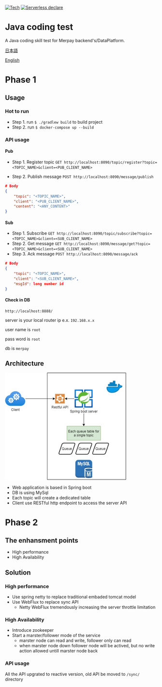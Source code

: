 [![Tech](https://img.shields.io/static/v1?label=Java&message=11&color=009933)]()
[![Serverless declare](https://img.shields.io/static/v1?label=docker&message=mysql&color=ff69b4)]()
# Java coding test

A Java coding skill test for Merpay backend's/DataPlatform.

[日本語](SKILL_TEST.ja.md)

[English](SKILL_TEST.en.md)


# Phase 1
## Usage
### Hot to run
- Step 1. run `$ ./gradlew build` to build project
- Step 2. run `$ docker-compose up --build`

### API usage
#### Pub
- Step 1. Register topic
`GET http://localhost:8090/topic/register?topic=<TOPIC_NAME>&client=<PUB_CLIENT_NAME>`

- Step 2. Publish message
`POST http://localhost:8090/message/publish`
```JSON
# Body
{
    "topic": "<TOPIC_NAME>",
    "client": "<PUB_CLIENT_NAME>",
    "content": "<ANY_CONTENT>"
}
```

#### Sub
- Step 1. Subscribe
`GET http://localhost:8090/topic/subscribe?topic=<TOPIC_NAME>&client=<SUB_CLIENT_NAME>`
- Step 2. Get message
`GET http://localhost:8090/message/get?topic=<TOPIC_NAME>&client=<SUB_CLIENT_NAME>`
- Step 3. Ack message
`POST http://localhost:8090/message/ack`
```JSON
# Body
{
    "topic": "<TOPIC_NAME>",
    "client": "<SUB_CLIENT_NAME>",
    "msgId": long number id
}
```
#### Check in DB
`http://localhost:8888/`

server is your local router ip e.x. `192.168.x.x`

user name is `root`

pass word is `root`

db is `merpay`

## Architecture
<img src="./image/phase1.jpg" width="400px">

- Web application is based in Spring boot
- DB is using MySql
- Each topic will create a dedicated table
- Client use RESTful http endpoint to access the server API


# Phase 2
## The enhansment points
- High performance
- High Availability

## Solution
### High performance
- Use spring netty to replace traditional embaded tomcat model
- Use WebFlux to replace sync API
  - Netty WebFlux tremendously increasing the server throttle limitation

### High Availability
- Introduce zookeeper
- Start a marster/follower mode of the service
  - marster node can read and write, follower only can read
  - when marster node down follower node will be actived, but no write action allowed untill marster node back

### API usage
All the API upgrated to reactive version, old API be moved to `/sync/` directory 